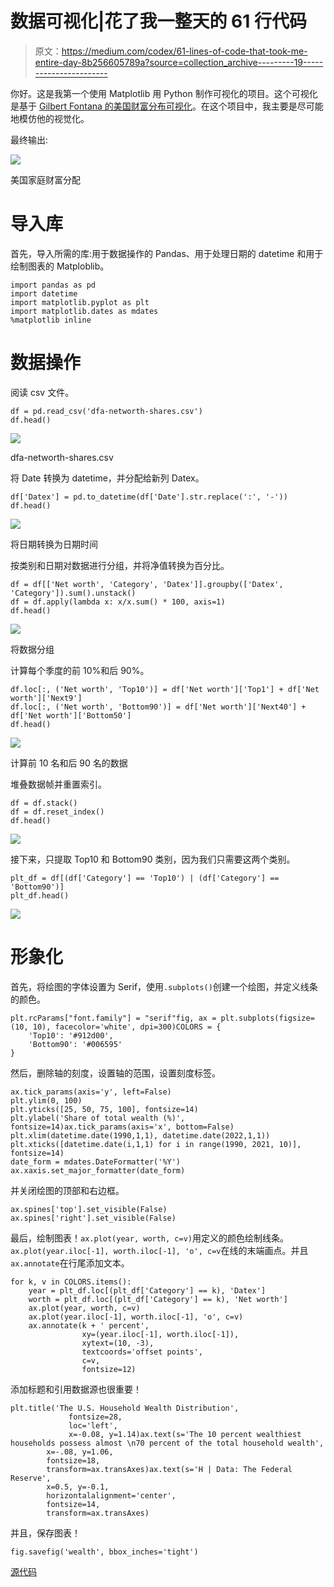 # 数据可视化|花了我一整天的 61 行代码

> 原文：<https://medium.com/codex/61-lines-of-code-that-took-me-entire-day-8b256605789a?source=collection_archive---------19----------------------->

你好。这是我第一个使用 Matplotlib 用 Python 制作可视化的项目。这个可视化是基于 [Gilbert Fontana 的美国财富分布可视化](https://github.com/gilbertfontana/DataVisualization/tree/main/Wealth)。在这个项目中，我主要是尽可能地模仿他的视觉化。

最终输出:

![](img/ab86ba1b157d3dc51be3d416950e54c2.png)

美国家庭财富分配

# 导入库

首先，导入所需的库:用于数据操作的 Pandas、用于处理日期的 datetime 和用于绘制图表的 Matploblib。

```
import pandas as pd
import datetime
import matplotlib.pyplot as plt
import matplotlib.dates as mdates
%matplotlib inline
```

# 数据操作

阅读 csv 文件。

```
df = pd.read_csv('dfa-networth-shares.csv')
df.head()
```

![](img/8b515ceb808910e502a2c6733d8e03a9.png)

dfa-networth-shares.csv

将 Date 转换为 datetime，并分配给新列 Datex。

```
df['Datex'] = pd.to_datetime(df['Date'].str.replace(':', '-'))
df.head()
```

![](img/810682db0ff0a7438bb413251b2a4d9d.png)

将日期转换为日期时间

按类别和日期对数据进行分组，并将净值转换为百分比。

```
df = df[['Net worth', 'Category', 'Datex']].groupby(['Datex', 'Category']).sum().unstack()
df = df.apply(lambda x: x/x.sum() * 100, axis=1)
df.head()
```

![](img/0c1b59763cd9dc3aaea6ecf208404c74.png)

将数据分组

计算每个季度的前 10%和后 90%。

```
df.loc[:, ('Net worth', 'Top10')] = df['Net worth']['Top1'] + df['Net worth']['Next9']
df.loc[:, ('Net worth', 'Bottom90')] = df['Net worth']['Next40'] + df['Net worth']['Bottom50']
df.head()
```

![](img/3c7d374f988cdf7dc1e19b5243d94c9b.png)

计算前 10 名和后 90 名的数据

堆叠数据帧并重置索引。

```
df = df.stack()
df = df.reset_index()
df.head()
```

![](img/1f75b65fef50eb7365b72333e8a1a420.png)

接下来，只提取 Top10 和 Bottom90 类别，因为我们只需要这两个类别。

```
plt_df = df[(df['Category'] == 'Top10') | (df['Category'] == 'Bottom90')]
plt_df.head()
```

![](img/2507037e75b81c24ff258513242d65f9.png)

# 形象化

首先，将绘图的字体设置为 Serif，使用`.subplots()`创建一个绘图，并定义线条的颜色。

```
plt.rcParams["font.family"] = "serif"fig, ax = plt.subplots(figsize=(10, 10), facecolor='white', dpi=300)COLORS = {
    'Top10': '#912d00', 
    'Bottom90': '#006595'
}
```

然后，删除轴的刻度，设置轴的范围，设置刻度标签。

```
ax.tick_params(axis='y', left=False)
plt.ylim(0, 100)
plt.yticks([25, 50, 75, 100], fontsize=14)
plt.ylabel('Share of total wealth (%)', fontsize=14)ax.tick_params(axis='x', bottom=False)
plt.xlim(datetime.date(1990,1,1), datetime.date(2022,1,1))
plt.xticks([datetime.date(i,1,1) for i in range(1990, 2021, 10)], fontsize=14)
date_form = mdates.DateFormatter('%Y')
ax.xaxis.set_major_formatter(date_form)
```

并关闭绘图的顶部和右边框。

```
ax.spines['top'].set_visible(False)
ax.spines['right'].set_visible(False)
```

最后，绘制图表！`ax.plot(year, worth, c=v)`用定义的颜色绘制线条。`ax.plot(year.iloc[-1], worth.iloc[-1], 'o', c=v`在线的末端画点。并且`ax.annotate`在行尾添加文本。

```
for k, v in COLORS.items():
    year = plt_df.loc[(plt_df['Category'] == k), 'Datex']
    worth = plt_df.loc[(plt_df['Category'] == k), 'Net worth']
    ax.plot(year, worth, c=v)
    ax.plot(year.iloc[-1], worth.iloc[-1], 'o', c=v)
    ax.annotate(k + ' percent', 
                xy=(year.iloc[-1], worth.iloc[-1]),
                xytext=(10, -3), 
                textcoords='offset points',
                c=v, 
                fontsize=12)
```

添加标题和引用数据源也很重要！

```
plt.title('The U.S. Household Wealth Distribution', 
             fontsize=28, 
             loc='left', 
             x=-0.08, y=1.14)ax.text(s='The 10 percent wealthiest households possess almost \n70 percent of the total household wealth', 
        x=-.08, y=1.06, 
        fontsize=18, 
        transform=ax.transAxes)ax.text(s='H | Data: The Federal Reserve', 
        x=0.5, y=-0.1,
        horizontalalignment='center',
        fontsize=14, 
        transform=ax.transAxes)
```

并且，保存图表！

```
fig.savefig('wealth', bbox_inches='tight')
```

[源代码](https://github.com/hckkiu/data-viz/tree/main/wealth)